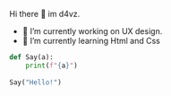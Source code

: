 Hi there 👋 im d4vz. 
- 🔭 I’m currently working on UX design.
- 🌱 I’m currently learning Html and Css

```Python
def Say(a):
    print(f"{a}")
    
Say("Hello!")
```
